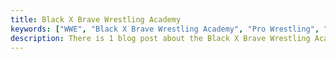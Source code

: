 ```yaml
---
title: Black X Brave Wrestling Academy
keywords: ["WWE", "Black X Brave Wrestling Academy", "Pro Wrestling", "Pro Wrestling Schools", "Iowa"]
description: There is 1 blog post about the Black X Brave Wrestling Academy on bumpxfeed.com. Click below to read more.
---
```

